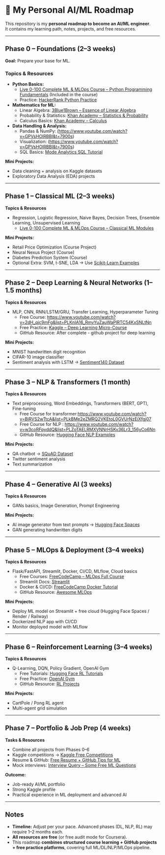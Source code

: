 # 🧠 My Personal AI/ML Roadmap

This repository is my **personal roadmap to become an AI/ML engineer**.  
It contains my learning path, notes, projects, and free resources.

---

## **Phase 0 – Foundations (2–3 weeks)**

**Goal:** Prepare your base for ML.

### Topics & Resources
- **Python Basics:**  
  - [Live 0-100 Complete ML & MLOps Course – Python Programming Fundamentals](#) (Included in the course)  
  - Practice: [HackerRank Python Practice](https://www.hackerrank.com/domains/tutorials/10-days-of-python)  
- **Mathematics for ML:**  
  - Linear Algebra: [3Blue1Brown – Essence of Linear Algebra](https://www.youtube.com/playlist?list=PLZHQObOWTQDPD3MizzM2xVFitgF8hE_ab)  
  - Probability & Statistics: [Khan Academy – Statistics & Probability](https://www.khanacademy.org/math/statistics-probability)  
  - Calculus Basics: [Khan Academy – Calculus](https://www.khanacademy.org/math/calculus-1)  
- **Data Handling & Analysis:**  
  - Pandas & NumPy: (https://www.youtube.com/watch?v=GPVsHOlRBBI&t=7900s)
  - Visualization: (https://www.youtube.com/watch?v=GPVsHOlRBBI&t=7900s)
  - SQL Basics: [Mode Analytics SQL Tutorial](https://www.youtube.com/watch?v=hlGoQC332VM&t=501s)

**Mini Projects:**  
- Data cleaning + analysis on Kaggle datasets  
- Exploratory Data Analysis (EDA) projects  

---

## **Phase 1 – Classical ML (2–3 weeks)**

**Topics & Resources**
- Regression, Logistic Regression, Naive Bayes, Decision Trees, Ensemble Learning, Unsupervised Learning
  - [Live 0-100 Complete ML & MLOps Course – Classical ML Modules](#)  
  

**Mini Projects:**  
- Retail Price Optimization (Course Project)  
- Neural Nexus Project (Course)  
- Diabetes Prediction System (Course)  
- Optional Extra: SVM, t-SNE, LDA → Use [Scikit-Learn Examples](https://scikit-learn.org/stable/auto_examples/index.html)

---

## **Phase 2 – Deep Learning & Neural Networks (1–1.5 months)**

**Topics & Resources**
- MLP, CNN, RNN/LSTM/GRU, Transfer Learning, Hyperparameter Tuning
  - Free Course: https://www.youtube.com/watch?v=2dH_qjc9mFg&list=PLKnIA16_RmvYuZauWaPlRTC54KxSNLtNn
  - Free Practice: [Kaggle – Deep Learning Micro-Course](https://www.kaggle.com/learn/deep-learning)  
  - GitHub Resource: After complete - github project for deep learning

**Mini Projects:**  
- MNIST handwritten digit recognition  
- CIFAR-10 image classifier  
- Sentiment analysis with LSTM → [Sentiment140 Dataset](https://www.kaggle.com/datasets/kazanova/sentiment140)  

---

## **Phase 3 – NLP & Transformers (1 month)**

**Topics & Resources**
- Text preprocessing, Word Embeddings, Transformers (BERT, GPT), Fine-tuning
  - Free Course for transformer:https://www.youtube.com/watch?v=BjRVS2wTtcA&list=PLkBMe2eZMRQ2VKEtoL0GVUrNzEiXfgj07 
  - Free Course for NLP : https://www.youtube.com/watch?v=w3coRFpyddQ&list=PLZoTAELRMXVNNrHSKv36Lr3_156yCo6Nn 
  - GitHub Resource: [Hugging Face NLP Examples](https://github.com/huggingface/transformers/tree/main/examples/pytorch)  

**Mini Projects:**  
- QA chatbot → [SQuAD Dataset](https://www.kaggle.com/datasets/allen-institute-for-ai/CORD-19-research-challenge)  
- Twitter sentiment analysis  
- Text summarization  

---

## **Phase 4 – Generative AI (3 weeks)**

**Topics & Resources**
- GANs basics, Image Generation, Prompt Engineering
 

**Mini Projects:**  
- AI image generator from text prompts → [Hugging Face Spaces](https://huggingface.co/spaces)  
- GAN generating handwritten digits  

---

## **Phase 5 – MLOps & Deployment (3–4 weeks)**

**Topics & Resources**
- Flask/FastAPI, Streamlit, Docker, CI/CD, MLflow, Cloud basics
  - Free Courses: [FreeCodeCamp – MLOps Full Course](https://www.youtube.com/watch?v=2RRGI3SRwiI)  
  - Streamlit Docs: [Streamlit](https://docs.streamlit.io/)  
  - Docker & CI/CD: [FreeCodeCamp Docker Tutorial](https://www.youtube.com/watch?v=fqMOX6JJhGo)  
  - GitHub Resource: [Awesome MLOps](https://github.com/visenger/awesome-mlops)  

**Mini Projects:**  
- Deploy ML model on Streamlit + free cloud (Hugging Face Spaces / Render / Railway)  
- Dockerized NLP app with CI/CD  
- Monitor deployed model with MLflow  

---

## **Phase 6 – Reinforcement Learning (3–4 weeks)**

**Topics & Resources**
- Q-Learning, DQN, Policy Gradient, OpenAI Gym
  - Free Tutorials: [Hugging Face RL Tutorials](https://huggingface.co/docs/transformers/rl)  
  - Free Practice: [OpenAI Gym](https://gym.openai.com/)  
  - GitHub Resource: [RL Projects](https://github.com/dennybritz/reinforcement-learning)  

**Mini Projects:**  
- CartPole / Pong RL agent  
- Multi-agent grid simulation  

---

## **Phase 7 – Portfolio & Job Prep (4 weeks)**

**Tasks & Resources**
- Combine all projects from Phases 0–6  
- Kaggle competitions → [Kaggle Free Competitions](https://www.kaggle.com/competitions)  
- Resume & GitHub: [Free Resume + GitHub Tips for ML](https://www.kaggle.com/learn/intro-to-programming)  
- Mock interviews: [Interview Query – Some Free ML Questions](https://www.interviewquery.com/)  

**Outcome:**  
- Job-ready AI/ML portfolio  
- Strong Kaggle profile  
- Practical experience in ML deployment and advanced AI  

---

## Notes

- **Timeline:** Adjust per your pace. Advanced phases (DL, NLP, RL) may require 1–2 months each.  
- **All resources are free** (or free audit mode for Coursera).  
- This roadmap **combines structured course learning + GitHub projects + free practice platforms**, covering full ML/DL/NLP/MLOps pipeline.  

